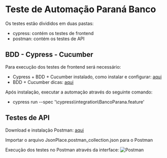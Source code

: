 # Teste de Automação Paraná Banco

Os testes estão divididos em duas pastas:
  - cypress: contém os testes de frontend
  - postman: contém os testes de API

## BDD - Cypress - Cucumber

Para execução dos testes de frontend será necessário:
  - Cypress + BDD + Cucumber instalado, como instalar e configurar: [aqui](https://medium.com/cwi-software/testes-automatizados-com-cypress-e-cucumber-d78b211da766)
  - BDD + Cucumber dicas: [aqui](http://shipit.resultadosdigitais.com.br/blog/estruturando-seu-projeto-com-bdd-e-cucumber/)

Após instalação, executar a automação através do seguinte comando:
  - cypress run --spec '<pasta local>\cypress\integration\BancoParana.feature'
  
## Testes de API
  
  Download e instalação Postman: [aqui](https://atendimento.tecnospeed.com.br/hc/pt-br/articles/360017143594-Como-instalar-e-utilizar-o-Postman-para-enviar-requisi%C3%A7%C3%B5es-HTTP)
  
  Importar o arquivo JsonPlace.postman_collection.json para o Postman
  
  Execução dos testes no Postman através da interface:
  ![Postman](https://miro.medium.com/max/1400/1*UlAsxHD5tCzuVXFSKliGKQ.png)
